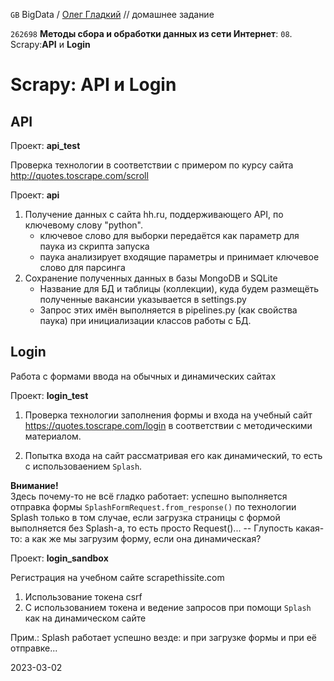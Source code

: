﻿`GB` BigData / [Олег Гладкий](https://gb.ru/users/3837199) // домашнее задание

`262698` __Методы сбора и обработки данных из сети Интернет__:  `08`. Scrapy:__API__ и __Login__

# Scrapy: API и Login

## API

Проект: __api\_test__

Проверка технологии в соответствии с примером по курсу сайта http://quotes.toscrape.com/scroll

<!--  -->

Проект: __api__

1. Получение данных с сайта hh.ru, поддерживающего API, по ключевому слову "python".
   * ключевое слово для выборки передаётся как параметр для паука из скрипта запуска
   * паука анализирует входящие параметры и принимает ключевое слово для парсинга
2. Сохранение полученных данных в базы MongoDB и SQLite
   * Название для БД и таблицы (коллекции), куда будем размещёть полученные вакансии указывается в settings.py 
   * Запрос этих имён выполняется в pipelines.py (как свойства паука) при инициализации классов работы с БД.

## Login
Работа с формами ввода на обычных и динамических сайтах

Проект: __login\_test__



1. Проверка технологии заполнения формы и входа на учебный сайт https://quotes.toscrape.com/login в соответствии с методическими материалом.

2. Попытка входа на сайт рассматривая его как динамический, то есть с использоваением `Splash`. 

__Внимание!__  
Здесь почему-то не всё гладко работает: успешно выполняется отправка формы `SplashFormRequest.from_response()` по технологии Splash только в том случае, если загрузка страницы с формой выполняется без Splash-а, то есть просто Request()... -- Глупость какая-то: а как же мы загрузим форму, если она динамическая? 

<!--  -->

Проект: __login\_sandbox__

Регистрация на учебном сайте scrapethissite.com
1. Использование токена csrf
2. С использованием токена и ведение запросов при помощи `Splash` как на динамическом сайте

Прим.: Splash работает успешно везде: и при загрузке формы и при её отправке...
<!--  -->

2023-03-02